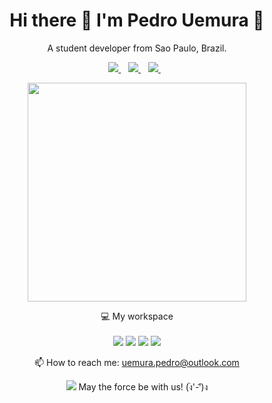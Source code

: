 

<h1 align='center'>
  Hi there 👋 I'm Pedro Uemura 🧙
</h1>

<p align='center'>
  A student developer from Sao Paulo, Brazil.
</p>



<p align='center'>
  
  <a href="https://www.linkedin.com/in/uemura/">
    <img src="https://img.shields.io/badge/linkedin-%230077B5.svg?&style=for-the-badge&logo=linkedin&logoColor=white" />
  </a>&nbsp;&nbsp;
  <a href="https://www.instagram.com/u3mura">
    <img src="https://img.shields.io/badge/instagram-%23E4405F.svg?&style=for-the-badge&logo=instagram&logoColor=white" />        
  </a>&nbsp;&nbsp;
  <a href="https://twitter.com/u3mura">
    <img src="https://img.shields.io/badge/Twitter-1DA1F2?style=for-the-badge&logo=twitter&logoColor=white" />        
  </a>&nbsp;&nbsp;
  
</p>

<p align='center'>
  <a href="#"><img src="https://github-readme-stats.vercel.app/api?username=U3mura&show_icons=true&count_private=true&theme=tokyonight" width="350"></a>
</p>

<p align='center'>
  💻 My workspace<br/><br/>
  <img src="https://img.shields.io/badge/windows-%230078D6.svg?&style=for-the-badge&logo=windows&logoColor=white" />
  <img src="https://img.shields.io/badge/AMD-Ryzen_5_3600-ED1C24?style=for-the-badge&logo=amd&logoColor=white" />
  <img src="https://img.shields.io/badge/RAM-16GB-%230071C5.svg?&style=for-the-badge&logoColor=white" />
  <img src="https://img.shields.io/badge/AMD-Radeon_RX_5600XT-ED1C24?style=for-the-badge&logo=amd&logoColor=white" />
</p>

<p align='center'>
  📫 How to reach me: <a href='mailto:uemura.pedro@outlook.com'>uemura.pedro@outlook.com</a>
</p>
<p align='center'>
  <a href="#"><img src="https://badges.pufler.dev/visits/U3mura/u3mura"></a> May the force be with us! (ง︡'-'︠)ง
</p>

<!--
**U3mura/u3mura** is a ✨ _special_ ✨ repository because its `README.md` (this file) appears on your GitHub profile.

Here are some ideas to get you started:

- 🔭 I’m currently working on ...
- 🌱 I’m currently learning ...
- 👯 I’m looking to collaborate on ...
- 🤔 I’m looking for help with ...
- 💬 Ask me about ...
- 📫 How to reach me: ...
- 😄 Pronouns: ...
- ⚡ Fun fact: ...
-->
